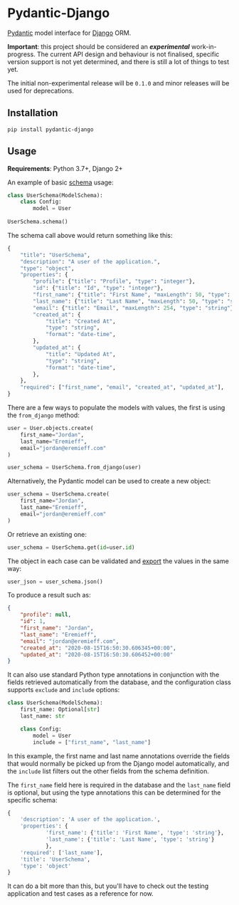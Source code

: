 # Pydantic-Django

[Pydantic](https://pydantic-docs.helpmanual.io/) model interface for [Django](https://www.djangoproject.com/) ORM.

**Important**: this project should be considered an ***experimental*** work-in-progress. The current API design and behaviour is not finalised, specific version support is not yet determined, and there is still a lot of things to test yet. 

The initial non-experimental release will be `0.1.0` and minor releases will be used for deprecations.

## Installation

```
pip install pydantic-django
```

## Usage

**Requirements**: Python 3.7+, Django 2+

An example of basic [schema](https://pydantic-docs.helpmanual.io/usage/schema/) usage:

```python
class UserSchema(ModelSchema):
    class Config:
        model = User
        
UserSchema.schema()
```

The schema call above would return something like this:

```python
{
    "title": "UserSchema",
    "description": "A user of the application.",
    "type": "object",
    "properties": {
        "profile": {"title": "Profile", "type": "integer"},
        "id": {"title": "Id", "type": "integer"},
        "first_name": {"title": "First Name", "maxLength": 50, "type": "string"},
        "last_name": {"title": "Last Name", "maxLength": 50, "type": "string"},
        "email": {"title": "Email", "maxLength": 254, "type": "string"},
        "created_at": {
            "title": "Created At",
            "type": "string",
            "format": "date-time",
        },
        "updated_at": {
            "title": "Updated At",
            "type": "string",
            "format": "date-time",
        },
    },
    "required": ["first_name", "email", "created_at", "updated_at"],
}
```

There are a few ways to populate the models with values, the first is using the `from_django` method:

```python
user = User.objects.create(
    first_name="Jordan", 
    last_name="Eremieff", 
    email="jordan@eremieff.com"
)

user_schema = UserSchema.from_django(user)
```

Alternatively, the Pydantic model can be used to create a new object:

```python
user_schema = UserSchema.create(
    first_name="Jordan", 
    last_name="Eremieff", 
    email="jordan@eremieff.com"
)
```

Or retrieve an existing one:

```python
user_schema = UserSchema.get(id=user.id)
```

The object in each case can be validated and [export](https://pydantic-docs.helpmanual.io/usage/exporting_models/) the values in the same way:

```python
user_json = user_schema.json()
```

To produce a result such as:

```json
{
    "profile": null,
    "id": 1,
    "first_name": "Jordan",
    "last_name": "Eremieff",
    "email": "jordan@eremieff.com",
    "created_at": "2020-08-15T16:50:30.606345+00:00",
    "updated_at": "2020-08-15T16:50:30.606452+00:00"
}
```

It can also use standard Python type annotations in conjunction with the fields retrieved automatically from the database, and the configuration class supports `exclude` and `include` options:

```python
class UserSchema(ModelSchema):
    first_name: Optional[str]
    last_name: str

    class Config:
        model = User
        include = ["first_name", "last_name"]
```

In this example, the first name and last name annotations override the fields that would normally be picked up from the Django model automatically, and the `include` list filters out the other fields from the schema definition.

The `first_name` field here is required in the database and the `last_name` field is optional, but using the type annotations this can be determined for the specific schema:

```python
{
    'description': 'A user of the application.',
    'properties': {
            'first_name': {'title': 'First Name', 'type': 'string'},
            'last_name': {'title': 'Last Name', 'type': 'string'}
            },
    'required': ['last_name'],
    'title': 'UserSchema',
    'type': 'object'
}
```
        
It can do a bit more than this, but you'll have to check out the testing application and test cases as a reference for now.

